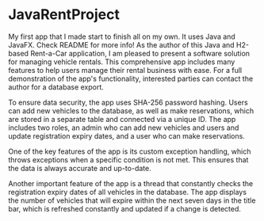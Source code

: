 # JavaRentProject
My first app that I made start to finish all on my own. It uses Java and JavaFX. Check README for more info!
As the author of this Java and H2-based Rent-a-Car application, I am pleased to present a software solution for managing vehicle rentals. This comprehensive app includes many features to help users manage their rental business with ease. For a full demonstration of the app's functionality, interested parties can contact the author for a database export.

To ensure data security, the app uses SHA-256 password hashing. Users can add new vehicles to the database, as well as make reservations, which are stored in a separate table and connected via a unique ID. The app includes two roles, an admin who can add new vehicles and users and update registration expiry dates, and a user who can make reservations.

One of the key features of the app is its custom exception handling, which throws exceptions when a specific condition is not met. This ensures that the data is always accurate and up-to-date.

Another important feature of the app is a thread that constantly checks the registration expiry dates of all vehicles in the database. The app displays the number of vehicles that will expire within the next seven days in the title bar, which is refreshed constantly and updated if a change is detected.
